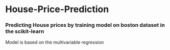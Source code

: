 # House-Price-Prediction
### Predicting House prices by training model on boston dataset in the scikit-learn

Model is based on the multivariable regression
